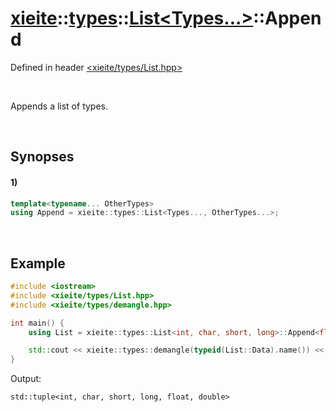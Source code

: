 # [xieite](../../../xieite.md)\:\:[types](../../../types.md)\:\:[List\<Types...\>](../../List.md)\:\:Append
Defined in header [<xieite/types/List.hpp>](../../../../include/xieite/types/List.hpp)

&nbsp;

Appends a list of types.

&nbsp;

## Synopses
#### 1)
```cpp
template<typename... OtherTypes>
using Append = xieite::types::List<Types..., OtherTypes...>;
```

&nbsp;

## Example
```cpp
#include <iostream>
#include <xieite/types/List.hpp>
#include <xieite/types/demangle.hpp>

int main() {
    using List = xieite::types::List<int, char, short, long>::Append<float, double>;

    std::cout << xieite::types::demangle(typeid(List::Data).name()) << '\n';
}
```
Output:
```
std::tuple<int, char, short, long, float, double>
```
